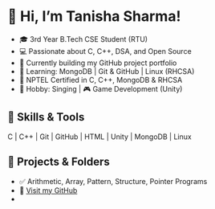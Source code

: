 # 👋 Hi, I’m Tanisha Sharma!

- 🎓 3rd Year B.Tech CSE Student (RTU)
- 💻 Passionate about C, C++, DSA, and Open Source
- 🎯 Currently building my GitHub project portfolio
- 🌱 Learning: MongoDB | Git & GitHub | Linux (RHCSA)
- 🧠 NPTEL Certified in C, C++, MongoDB & RHCSA
- 🎤 Hobby: Singing | 🎮 Game Development (Unity)

## 🔧 Skills & Tools
C | C++ | Git | GitHub | HTML | Unity | MongoDB | Linux

## 📌 Projects & Folders
- ✅ Arithmetic, Array, Pattern, Structure, Pointer Programs
- 🚀 [Visit my GitHub](https://github.com/Tanisha-Sharma005)
-
